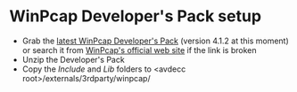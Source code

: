 # WinPcap Developer's Pack setup
- Grab the [latest WinPcap Developer's Pack](https://www.winpcap.org/install/bin/WpdPack_4_1_2.zip) (version 4.1.2 at this moment) or search it from [WinPcap's official web site](https://www.winpcap.org) if the link is broken
- Unzip the Developer's Pack
- Copy the *Include* and *Lib* folders to \<avdecc root\>/externals/3rdparty/winpcap/
